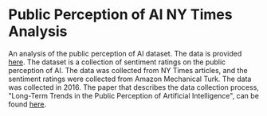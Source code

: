 # Public Perception of AI NY Times Analysis

An analysis of the public perception of AI dataset. The data is provided [here](https://www.microsoft.com/en-us/download/confirmation.aspx?id=105293). The dataset is a collection of sentiment ratings on the public perception of AI. The data was collected from NY Times articles, and the sentiment ratings were collected from Amazon Mechanical Turk. The data was collected in 2016. The paper that describes the data collection process, "Long-Term Trends in the Public Perception of Artificial Intelligence", can be found [here](https://arxiv.org/abs/1609.04904).